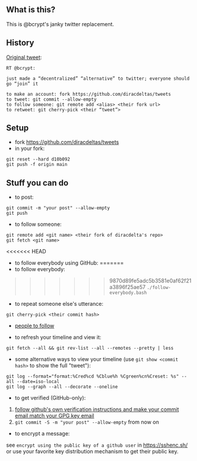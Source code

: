 ## What is this?
This is @bcrypt's janky twitter replacement.

## History 

[Original tweet](https://twitter.com/bcrypt/status/1588416861552582657):

```
RT @bcrypt:

just made a “decentralized” “alternative” to twitter; everyone should go “join” it

to make an account: fork https://github.com/diracdeltas/tweets
to tweet: git commit --allow-empty
to follow someone: git remote add <alias> <their fork url>
to retweet: git cherry-pick <their “tweet”>
```

## Setup

* fork https://github.com/diracdeltas/tweets
* in your fork: 
```
git reset --hard d10b092
git push -f origin main
```

## Stuff you can do

* to post:
```
git commit -m "your post" --allow-empty
git push
```

* to follow someone:
```
git remote add <git name> <their fork of diracdelta's repo>
git fetch <git name>
```

<<<<<<< HEAD
* to follow everybody using GitHub:
=======
* to follow everybody:
>>>>>>> 9870d89fe5adc5b3581e0af62f21a3896f25ae57
`./follow-everybody.bash`


* to repeat someone else's utterance:
```
git cherry-pick <their commit hash>
```

* [people to follow](https://github.com/diracdeltas/tweets/network/members)

* to refresh your timeline and view it:
```
git fetch --all && git rev-list --all --remotes --pretty | less
```

* some alternative ways to view your timeline (use `git show <commit hash>` to
  show the full "tweet"):
```
git log --format="format:%Cred%cd %Cblue%h %Cgreen%cn%Creset: %s" --all --date=iso-local
git log --graph --all --decorate --oneline
```

* to get verified (GitHub-only):

1. [follow github's own verification instructions and make your commit email match your GPG key email](https://docs.github.com/en/authentication/managing-commit-signature-verification/about-commit-signature-verification)
2. `git commit -S -m "your post" --allow-empty` from now on

* to encrypt a message:

see `encrypt using the public key of a github user` in https://sshenc.sh/ or
use your favorite key distribution mechanism to get their public key.


